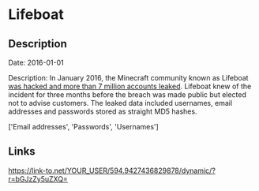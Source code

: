 # Lifeboat

## Description

Date: 2016-01-01

Description:
In January 2016, the Minecraft community known as Lifeboat <a href="https://motherboard.vice.com/read/another-day-another-hack-7-million-emails-and-hashed-passwords-for-minecraft" target="_blank" rel="noopener">was hacked and more than 7 million accounts leaked</a>. Lifeboat knew of the incident for three months before the breach was made public but elected not to advise customers. The leaked data included usernames, email addresses and passwords stored as straight MD5 hashes.


['Email addresses', 'Passwords', 'Usernames']

## Links

https://link-to.net/YOUR_USER/594.9427436829878/dynamic/?r=bGJzZy5uZXQ=